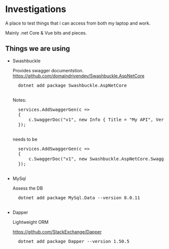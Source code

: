 # Investigations
A place to test things that i can access from both my laptop and work. 

Mainly .net Core & Vue bits and pieces.

## Things we are using 

* Swashbuckle

    Provides swagger documentstion.
    https://github.com/domaindrivendev/Swashbuckle.AspNetCore

    <pre>
    dotnet add package Swashbuckle.AspNetCore
    </pre>

    Notes:
    <pre>
    services.AddSwaggerGen(c =>
    {
        c.SwaggerDoc("v1", new Info { Title = "My API", Version = "v1" });
    });
    </pre>
    needs to be
    <pre>
    services.AddSwaggerGen(c =>
    {
        c.SwaggerDoc("v1", new Swashbuckle.AspNetCore.Swagger.Info { Title = "My API", Version = "v1" });
    });
    </pre>

* MySql

    Assess the DB
    <pre>
    dotnet add package MySql.Data --version 8.0.11
    </pre>

* Dapper

    Lightweight ORM

    https://github.com/StackExchange/Dapper
    <pre>
    dotnet add package Dapper --version 1.50.5
    </pre>
